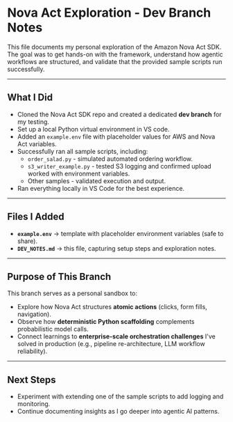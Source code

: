 # Nova Act Exploration - Dev Branch Notes

This file documents my personal exploration of the Amazon Nova Act SDK.
The goal was to get hands-on with the framework, understand how agentic workflows are structured, and validate that the provided sample scripts run successfully.

---

## What I Did

- Cloned the Nova Act SDK repo and created a dedicated **dev branch** for my testing.
- Set up a local Python virtual environment in VS code.
- Added an `example.env` file with placeholder values for AWS and Nova Act variables.
- Successfully ran all sample scripts, including:
  - `order_salad.py` - simulated automated ordering workflow.
  - `s3_writer_example.py` - tested S3 logging and confirmed upload worked with environment variables.
  - Other samples - validated execution and output.
- Ran everything locally in VS Code for the best experience.

---

## Files I Added

- **`example.env`** -> template with placeholder environment variables (safe to share).
- **`DEV_NOTES.md`** -> this file, capturing setup steps and exploration notes.

---

## Purpose of This Branch

This branch serves as a personal sandbox to:

- Explore how Nova Act structures **atomic actions** (clicks, form fills, navigation).
- Observe how **deterministic Python scaffolding** complements probabilistic model calls.
- Connect learnings to **enterprise-scale orchestration challenges** I've solved in production (e.g., pipeline re-architecture, LLM workflow reliability).

---

## Next Steps

- Experiment with extending one of the sample scripts to add logging and monitoring.
- Continue documenting insights as I go deeper into agentic AI patterns.
